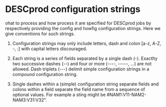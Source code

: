 # DESCprod configuration strings

ohat to process and how process it are specified for DESCprod jobs by respectively
providing the config and howfig configuration strings.
Here we give conventions for such strings.

1. Configuration strings may only include letters, dash and colon [a-z, A-Z, -, :]
with capital letters discouraged.

2. Each string is a series of fields separated by a single dash (-).
Exactlty two successive dashes (--) and four or more (----, -----, ...)
are not allowed.
Dash triplets (---) delimit simple configuration strings in a compound
configuration string.

3. Single dashes within a (simple) configuration string separate fields
and colons within a field separate the field name from a sequence of optional values.
For example a sting might be #NAM1:V11-NAM2-NAM3:V31:V32".
